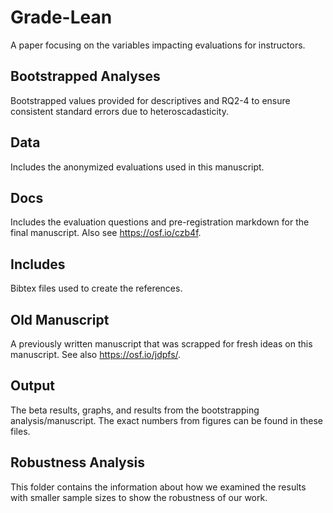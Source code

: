 # Grade-Lean
A paper focusing on the variables impacting evaluations for instructors.

## Bootstrapped Analyses

Bootstrapped values provided for descriptives and RQ2-4 to ensure consistent standard errors due to heteroscadasticity. 

## Data

Includes the anonymized evaluations used in this manuscript. 

## Docs

Includes the evaluation questions and pre-registration markdown for the final manuscript. Also see https://osf.io/czb4f.

## Includes

Bibtex files used to create the references. 

## Old Manuscript

A previously written manuscript that was scrapped for fresh ideas on this manuscript. See also https://osf.io/jdpfs/.

## Output

The beta results, graphs, and results from the bootstrapping analysis/manuscript. The exact numbers from figures can be found in these files. 

## Robustness Analysis

This folder contains the information about how we examined the results with smaller sample sizes to show the robustness of our work. 
